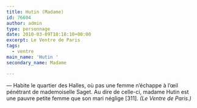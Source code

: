 ```yaml
---
title: Hutin (Madame)
id: 76604
author: admin
type: personnage
date: 2010-03-09T10:18:10+00:00
excerpt: Le Ventre de Paris
tags:
  - ventre
main_name: 'Hutin '
secondary_name: Madame

---
```

— Habite le quartier des Halles, où pas une femme n&rsquo;échappe à l&rsquo;œil pénétrant de mademoiselle Saget. Au dire de celle-ci, madame Hutin est une pauvre petite femme que son mari néglige [311]. _(Le Ventre de Paris.)_